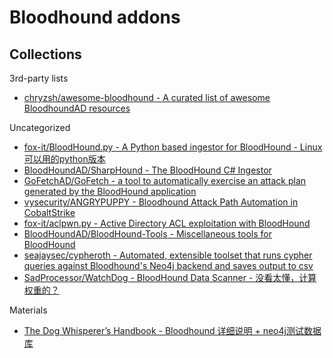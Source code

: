 # Bloodhound addons

## Collections

3rd-party lists

* [chryzsh/awesome-bloodhound - A curated list of awesome BloodhoundAD resources](https://github.com/chryzsh/awesome-bloodhound)

Uncategorized

* [fox-it/BloodHound.py - A Python based ingestor for BloodHound - Linux可以用的python版本](https://github.com/fox-it/BloodHound.py)
* [BloodHoundAD/SharpHound - The BloodHound C# Ingestor](https://github.com/BloodHoundAD/SharpHound)
* [GoFetchAD/GoFetch - a tool to automatically exercise an attack plan generated by the BloodHound application](https://github.com/GoFetchAD/GoFetch)
* [vysecurity/ANGRYPUPPY - Bloodhound Attack Path Automation in CobaltStrike](https://github.com/vysecurity/ANGRYPUPPY)
* [fox-it/aclpwn.py - Active Directory ACL exploitation with BloodHound](https://github.com/fox-it/aclpwn.py)
* [BloodHoundAD/BloodHound-Tools - Miscellaneous tools for BloodHound](https://github.com/BloodHoundAD/BloodHound-Tools)
* [seajaysec/cypheroth - Automated, extensible toolset that runs cypher queries against Bloodhound's Neo4j backend and saves output to csv](https://github.com/seajaysec/cypheroth)
* [SadProcessor/WatchDog - BloodHound Data Scanner - 没看太懂，计算权重的？](https://github.com/SadProcessor/WatchDog)

Materials

* [The Dog Whisperer’s Handbook - Bloodhound 详细说明 + neo4j测试数据库](https://insinuator.net/2018/11/the-dog-whisperers-handbook/)
